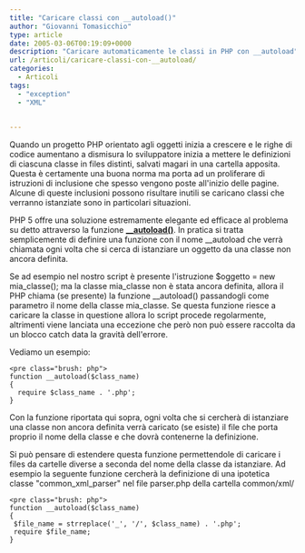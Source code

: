 ```yaml
---
title: "Caricare classi con __autoload()"
author: "Giovanni Tomasicchio"
type: article
date: 2005-03-06T00:19:09+0000
description: "Caricare automaticamente le classi in PHP con __autoload"
url: /articoli/caricare-classi-con-__autoload/
categories:
  - Articoli
tags:
  - "exception"
  - "XML"

  
---
```

 Quando un progetto PHP orientato agli oggetti inizia a crescere e le righe di codice aumentano a dismisura lo sviluppatore inizia a mettere le definizioni di ciascuna classe in files distinti, salvati magari in una cartella apposita. Questa è certamente una buona norma ma porta ad un proliferare di istruzioni di inclusione che spesso vengono poste all'inizio delle pagine. Alcune di queste inclusioni possono risultare inutili se caricano classi che verranno istanziate sono in particolari situazioni.

 PHP 5 offre una soluzione estremamente elegante ed efficace al problema su detto attraverso la funzione **[\_\_autoload()](http://www.php.net/manual/en/language.oop5.autoload.php)**. In pratica si tratta semplicemente di definire una funzione con il nome \_\_autoload che verrà chiamata ogni volta che si cerca di istanziare un oggetto da una classe non ancora definita.

 Se ad esempio nel nostro script è presente l'istruzione $oggetto = new mia\_classe(); ma la classe mia\_classe non è stata ancora definita, allora il PHP chiama (se presente) la funzione \_\_autoload() passandogli come parametro il nome della classe mia\_classe. Se questa funzione riesce a caricare la classe in questione allora lo script procede regolarmente, altrimenti viene lanciata una eccezione che però non può essere raccolta da un blocco catch data la gravità dell'errore.

 Vediamo un esempio:

 ```
<pre class="brush: php">
function __autoload($class_name)
{
   require $class_name . '.php';
}
```

 Con la funzione riportata qui sopra, ogni volta che si cercherà di istanziare una classe non ancora definita verrà caricato (se esiste) il file che porta proprio il nome della classe e che dovrà contenerne la definizione.

 Si può pensare di estendere questa funzione permettendole di caricare i files da cartelle diverse a seconda del nome della classe da istanziare. Ad esempio la seguente funzione cercherà la definizione di una ipotetica classe "common\_xml\_parser" nel file parser.php della cartella common/xml/

 ```
<pre class="brush: php">
function __autoload($class_name)
{
  $file_name = strreplace('_', '/', $class_name) . '.php';
  require $file_name;
}
```